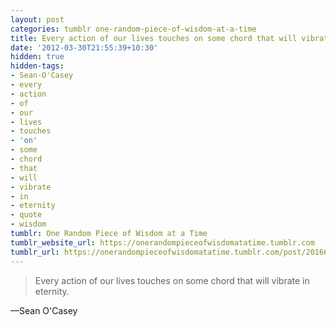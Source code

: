 ```yaml
---
layout: post
categories: tumblr one-random-piece-of-wisdom-at-a-time
title: Every action of our lives touches on some chord that will vibrate in eternity.
date: '2012-03-30T21:55:39+10:30'
hidden: true
hidden-tags:
- Sean-O'Casey
- every
- action
- of
- our
- lives
- touches
- 'on'
- some
- chord
- that
- will
- vibrate
- in
- eternity
- quote
- wisdom
tumblr: One Random Piece of Wisdom at a Time
tumblr_website_url: https://onerandompieceofwisdomatatime.tumblr.com
tumblr_url: https://onerandompieceofwisdomatatime.tumblr.com/post/20166049432/every-action-of-our-lives-touches-on-some-chord
---
```

> Every action of our lives touches on some chord that will vibrate in eternity.

—Sean O'Casey
